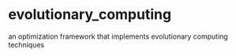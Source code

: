 # evolutionary_computing
an optimization framework that implements evolutionary computing techniques
